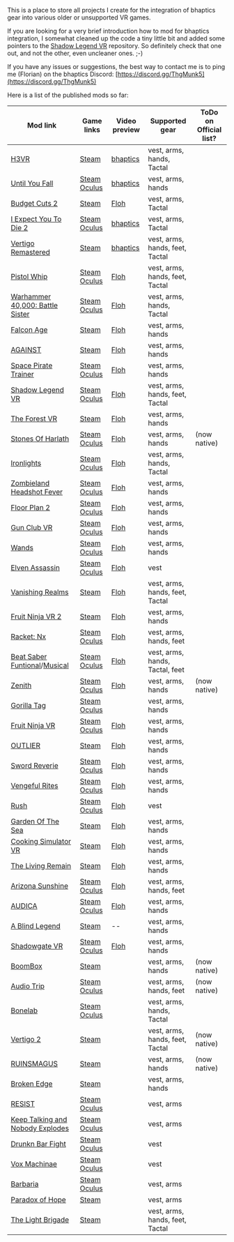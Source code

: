 This is a place to store all projects I create for the integration of bhaptics gear into various older or unsupported VR games.

If you are looking for a very brief introduction how to mod for bhaptics integration, I somewhat cleaned up the code a tiny little bit and added some pointers to the [Shadow Legend VR](https://github.com/floh-bhaptics/ShadowLegend_bhaptics) repository. So definitely check that one out, and not the other, even uncleaner ones. ;-)

If you have any issues or suggestions, the best way to contact me is to ping me (Florian) on the bhaptics Discord: [https://discord.gg/ThgMunk5](https://discord.gg/ThgMunk5)

Here is a list of the published mods so far:

| Mod link | Game links | Video preview | Supported gear | ToDo on Official list? |
| ----------- | ----------- | ----------- | ----------- | ----------- |
| [H3VR](https://h3vr.thunderstore.io/package/bhaptics_modding/H3VR_bhaptics/) | [Steam](https://store.steampowered.com/app/450540/Hot_Dogs_Horseshoes__Hand_Grenades/) | [bhaptics](https://www.youtube.com/watch?v=GIGNdxTLIS8) | vest, arms, hands, Tactal |  |
| [Until You Fall](https://www.nexusmods.com/untilyoufall/mods/1) | [Steam](https://store.steampowered.com/app/858260/Until_You_Fall/) [Oculus](https://www.oculus.com/experiences/rift/3629229127102494) | [bhaptics](https://www.youtube.com/watch?v=WoUzTPNt608) | vest, arms, hands |  |
| [Budget Cuts 2](https://www.nexusmods.com/budgetcuts2missioninsolvency/mods/1) | [Steam](https://store.steampowered.com/app/1092430/Budget_Cuts_2_Mission_Insolvency/) | [Floh](https://www.youtube.com/watch?v=oUevuz3uzw8) | vest, arms, Tactal |  |
| [I Expect You To Die 2](https://www.nexusmods.com/iexpectyoutodie2/mods/2) | [Steam](https://store.steampowered.com/app/1499120/I_Expect_You_To_Die_2/) [Oculus](https://www.oculus.com/experiences/quest/2970998659623177/) | [bhaptics](https://www.youtube.com/watch?v=rsHtgZWHWlI) | vest, arms, Tactal |  |
| [Vertigo Remastered](https://www.nexusmods.com/vertigoremastered/mods/1) | [Steam](https://store.steampowered.com/app/1318090/Vertigo_Remastered/) | [bhaptics](https://www.youtube.com/watch?v=RPFSdMht8Wo) | vest, arms, hands, feet, Tactal |  |
| [Pistol Whip](https://www.nexusmods.com/pistolwhip/mods/1) | [Steam](https://store.steampowered.com/app/1079800/Pistol_Whip/) [Oculus](https://www.oculus.com/experiences/rift/2314034471989368/) | [Floh](https://www.youtube.com/watch?v=1aSlRRlkr1g) | vest, arms, hands, feet, Tactal |  |
| [Warhammer 40,000: Battle Sister](https://www.nexusmods.com/warhammer40000battlesister/mods/1) | [Steam](https://store.steampowered.com/app/1733890/Warhammer_40000_Battle_Sister/) [Oculus](https://www.oculus.com/experiences/rift/2728988973800701/) | [Floh](https://www.youtube.com/watch?v=p7T1vKIz-dY) | vest, arms, hands, Tactal |  |
| [Falcon Age](https://www.nexusmods.com/falconage/mods/1) | [Steam](https://store.steampowered.com/app/1075080/Falcon_Age/) | [Floh](https://www.youtube.com/watch?v=rU06gFTyLns) | vest, arms, hands |  |
| [AGAINST](https://www.nexusmods.com/against/mods/1) | [Steam](https://store.steampowered.com/app/1584840/AGAINST/) | [Floh](https://www.youtube.com/watch?v=lfRbeeK-Fnk) | vest, arms, hands |  |
| [Space Pirate Trainer](https://www.nexusmods.com/spacepiratetrainer/mods/1) | [Steam](https://store.steampowered.com/app/418650/Space_Pirate_Trainer/) [Oculus](https://www.oculus.com/experiences/rift/1195983747083203/) | [Floh](https://www.youtube.com/watch?v=j5QzWcMtRKw) | vest, arms, hands |  |
| [Shadow Legend VR](https://www.nexusmods.com/shadowlegendsvr/mods/1) | [Steam](https://store.steampowered.com/app/987230/Shadow_Legend_VR/) [Oculus](https://www.oculus.com/experiences/rift/2739977019349635/) | [Floh](https://www.youtube.com/watch?v=qMVIjL6HccQ) | vest, arms, hands, feet, Tactal |  |
| [The Forest VR](https://www.nexusmods.com/theforest/mods/7/) | [Steam](https://store.steampowered.com/app/242760/The_Forest/) | [Floh](https://www.youtube.com/watch?v=ZcZUNvCM9cw) | vest, arms, hands |  |
| [Stones Of Harlath](https://www.nexusmods.com/stonesofharlath/mods/1) | [Steam](https://store.steampowered.com/app/304870/Stones_of_Harlath/) [Oculus](https://www.oculus.com/experiences/rift/4854418817962909/) | [Floh](https://www.youtube.com/watch?v=2kjduQT_Tbk) | vest, arms, hands |  (now native) |
| [Ironlights](https://www.nexusmods.com/ironlights/mods/1) | [Steam](https://store.steampowered.com/app/1245950/Ironlights/) [Oculus](https://www.oculus.com/experiences/rift/3959103380773871/) | [Floh](https://www.youtube.com/watch?v=1w32jtGbdKc) | vest, arms, hands, Tactal |  |
| [Zombieland Headshot Fever](https://www.nexusmods.com/zombielandvrheadshotfever/mods/1) | [Steam](https://store.steampowered.com/app/1296970/Zombieland_VR_Headshot_Fever/) [Oculus](https://www.oculus.com/experiences/rift/4005463166137518) | [Floh](https://www.youtube.com/watch?v=8_tnmqsPiMU) | vest, arms, hands |  |
| [Floor Plan 2](https://www.nexusmods.com/floorplan2/mods/1) | [Steam](https://store.steampowered.com/app/1534850/Floor_Plan_2/) [Oculus](https://www.oculus.com/experiences/rift/3447843535341632/) | [Floh](https://www.youtube.com/watch?v=6togjPXMmcY) | vest, arms, hands |  |
| [Gun Club VR](https://www.nexusmods.com/gunclubvr/mods/1) | [Steam](https://store.steampowered.com/app/691320/Gun_Club_VR/) [Oculus](https://www.oculus.com/experiences/rift/1312908222125035/) | [Floh](https://www.youtube.com/watch?v=v-bglB1xNJo) | vest, arms, hands |  |
| [Wands](https://www.nexusmods.com/wands/mods/1) | [Steam](https://store.steampowered.com/app/741400/Wands/) [Oculus](https://www.oculus.com/experiences/rift/1833318536683635/) | [Floh](https://www.youtube.com/watch?v=Y-dU8pkAB2g) | vest, arms, hands |  |
| [Elven Assassin](https://www.nexusmods.com/elvenassassin/mods/1) | [Steam](https://store.steampowered.com/app/503770/Elven_Assassin/) [Oculus](https://www.oculus.com/experiences/rift/1155989791152285/) | [Floh](https://www.youtube.com/watch?v=AYCy2a3sli0) | vest |  |
| [Vanishing Realms](https://www.nexusmods.com/vanishingrealms/mods/1) | [Steam](https://store.steampowered.com/app/322770/Vanishing_Realms/) | [Floh](https://www.youtube.com/watch?v=zLbIooIyyvI) | vest, arms, hands, feet, Tactal |  |
| [Fruit Ninja VR 2](https://www.nexusmods.com/fruitninjavr2/mods/1) | [Steam](https://store.steampowered.com/app/1575520/Fruit_Ninja_VR_2/) | [Floh](https://www.youtube.com/watch?v=nogQd0n3JBU) | vest, arms, hands |  |
| [Racket: Nx](https://www.nexusmods.com/racketnx/mods/1) | [Steam](https://store.steampowered.com/app/428080/Racket_Nx/) [Oculus](https://www.oculus.com/experiences/rift/1563751417029979/) | [Floh](https://www.youtube.com/watch?v=p3eM4Z_Xn44) | vest, arms, hands, feet |  |
| [Beat Saber](https://github.com/Assistant/ModAssistant/releases) <br /> [Funtional](https://www.nexusmods.com/beatsaber/mods/12)/[Musical](https://www.nexusmods.com/beatsaber/mods/13/) | [Steam](https://store.steampowered.com/app/620980/Beat_Saber/) [Oculus](https://www.oculus.com/experiences/rift/1304877726278670/) | [Floh](https://www.youtube.com/watch?v=X15WuW8BiaM) | vest, arms, hands, Tactal, feet |  |
| [Zenith](https://github.com/floh-bhaptics/Zenith_bhaptics) | [Steam](https://store.steampowered.com/app/1403370/Zenith_The_Last_City/) [Oculus](https://www.oculus.com/experiences/rift/3476054399136890/) | [Floh](https://www.youtube.com/watch?v=TBF0PlZaUVw) | vest, arms, hands | (now native) |
| [Gorilla Tag](https://www.nexusmods.com/gorillatag/mods/11) | [Steam](https://store.steampowered.com/app/1533390/Gorilla_Tag/) [Oculus](https://www.oculus.com/experiences/rift/3262063300561328/) | | vest, arms, hands |  |
| [Fruit Ninja VR](https://www.nexusmods.com/fruitninjavr/mods/1) | [Steam](https://store.steampowered.com/app/486780/Fruit_Ninja_VR/) [Oculus](https://www.oculus.com/experiences/rift/1332617726752141/) | [Floh](https://www.youtube.com/watch?v=tMfNG0D0Z04) | vest, arms, hands |  |
| [OUTLIER](https://www.nexusmods.com/outlier/mods/1) | [Steam](https://store.steampowered.com/app/1596690/OUTLIER/) | [Floh](https://www.youtube.com/watch?v=v47M7MI0wZE) | vest, arms, hands |  |
| [Sword Reverie](https://www.nexusmods.com/swordreverie/mods/1) | [Steam](https://store.steampowered.com/app/1377430/Sword_Reverie/) [Oculus](https://www.oculus.com/experiences/rift/2788402601249510/) | [Floh](https://www.youtube.com/watch?v=71JoC6NugFw) | vest, arms, hands |  |
| [Vengeful Rites](https://www.nexusmods.com/vengefulrites/mods/1) | [Steam](https://store.steampowered.com/app/755410/Vengeful_Rites/) [Oculus](https://www.oculus.com/experiences/rift/1608154952629346) | [Floh](https://www.youtube.com/watch?v=hDZGSJgRBSI) | vest, arms, hands |  |
| [Rush](https://www.nexusmods.com/rush/mods/1) | [Steam](https://store.steampowered.com/app/844040/RUSH/) [Oculus](https://www.oculus.com/experiences/rift/1972405206119760/) | [Floh](https://www.youtube.com/watch?v=NNkKas2iXUs) | vest |  |
| [Garden Of The Sea](https://www.nexusmods.com/gardenofthesea/mods/1) | [Steam](https://store.steampowered.com/app/1086850/Garden_of_the_Sea/) | [Floh](https://www.youtube.com/watch?v=diS-2FZ-nXU) | vest, arms, hands |  |
| [Cooking Simulator VR](https://www.nexusmods.com/cookingsimulatorvr/mods/1) | [Steam](https://store.steampowered.com/app/1358140/Cooking_Simulator_VR/) | [Floh](https://www.youtube.com/watch?v=SM7-er_mZHA) | vest, arms, hands |  |
| [The Living Remain](https://www.nexusmods.com/thelivingremain/mods/1) | [Steam](https://store.steampowered.com/app/594220/The_Living_Remain/) | [Floh](https://www.youtube.com/watch?v=DUpjFfI-yVI) | vest, arms, hands |  |
| [Arizona Sunshine](https://www.nexusmods.com/arizonasunshine/mods/1) | [Steam](https://store.steampowered.com/app/342180/Arizona_Sunshine/) [Oculus](https://www.oculus.com/experiences/rift/872183756232656/) | [Floh](https://www.youtube.com/watch?v=UwA6HljX4SE) | vest, arms, hands, feet |  |
| [AUDICA](https://www.nexusmods.com/audica/mods/1) | [Steam](https://store.steampowered.com/app/1020340/AUDICA_Rhythm_Shooter/) [Oculus](https://www.oculus.com/experiences/rift/2172302616173639/) | [Floh](https://www.youtube.com/watch?v=U4xvSUToIlM) | vest, arms, hands |  |
| [A Blind Legend](https://www.nexusmods.com/ablindlegend/mods/1) | [Steam](https://store.steampowered.com/app/437530/A_Blind_Legend/) | -- | vest, arms, hands |  |
| [Shadowgate VR](https://www.nexusmods.com/shadowgatetheminesofmythrok/mods/1) | [Steam](https://store.steampowered.com/app/1822970/) [Oculus](https://www.oculus.com/experiences/rift/4260024320768715/) | [Floh](https://www.youtube.com/watch?v=Kmc3eyxn8A0) | vest, arms, hands |  |
| [BoomBox](https://github.com/floh-bhaptics/BoomBox_bhaptics) | [Steam](https://store.steampowered.com/app/1485120/BoomBox/) | | vest, arms, hands | (now native) |
| [Audio Trip](https://github.com/floh-bhaptics/AudioTrip_bhaptics) | [Steam](https://store.steampowered.com/app/826540/) [Oculus](https://www.oculus.com/experiences/rift/2580325682015862/) | | vest, arms, hands, feet | (now native) |
| [Bonelab](https://github.com/floh-bhaptics/Bonelab_bhaptics) | [Steam](https://store.steampowered.com/app/1592190/) [Oculus](https://www.oculus.com/experiences/rift/5088709007839657) |  | vest, arms, hands, Tactal |  |
| [Vertigo 2](https://www.nexusmods.com/vertigo2/mods/1) | [Steam](https://store.steampowered.com/app/843390/Vertigo_2/) |  | vest, arms, hands, feet, Tactal | (now native) |
| [RUINSMAGUS](https://www.nexusmods.com/ruinsmagus/mods/2) | [Steam](https://store.steampowered.com/app/1701560/RUINSMAGUS/) |  | vest, arms, hands | (now native) |
| [Broken Edge](https://www.nexusmods.com/brokenedge/mods/1) | [Steam](https://store.steampowered.com/app/1947070/Broken_Edge/) | | vest, arms, hands |  |
| [RESIST](https://www.nexusmods.com/resist/mods/1) | [Steam](https://store.steampowered.com/app/1914750/Resist/) [Oculus](https://www.oculus.com/experiences/rift/5060469207355477/) | | vest, arms |  |
| [Keep Talking and Nobody Explodes](https://www.nexusmods.com/keeptalkingandnobodyexplodes/mods/1) | [Steam](https://store.steampowered.com/app/341800/Keep_Talking_and_Nobody_Explodes/) [Oculus](https://www.oculus.com/experiences/rift/818716001584299/) | | vest, arms |  |
| [Drunkn Bar Fight](https://www.nexusmods.com/drunknbarfight/mods/1) | [Steam](https://store.steampowered.com/app/528550/Drunkn_Bar_Fight/) [Oculus](https://www.oculus.com/experiences/rift/1207497572657758/) | | vest |  |
| [Vox Machinae](https://www.nexusmods.com/voxmachinae/mods/1) | [Steam](https://store.steampowered.com/app/334540/Vox_Machinae/) [Oculus](https://www.oculus.com/experiences/rift/957951994279023/) | | vest |  |
| [Barbaria](https://www.nexusmods.com/barbaria/mods/1) | [Steam](https://store.steampowered.com/app/1984610/Barbaria/) [Oculus](https://www.oculus.com/experiences/rift/4002434216527968/) | | vest, arms |  |
| [Paradox of Hope](https://www.nexusmods.com/paradoxofhope/mods/1) | [Steam](https://store.steampowered.com/app/1702840/Paradox_of_Hope_VR/) | | vest, arms |  |
| [The Light Brigade](https://www.nexusmods.com/thelightbrigade/mods/1) | [Steam](https://store.steampowered.com/app/1579880/The_Light_Brigade/) | | vest, arms, hands, feet, Tactal |  |


<!---
floh-bhaptics/floh-bhaptics is a ✨ special ✨ repository because its `README.md` (this file) appears on your GitHub profile.
You can click the Preview link to take a look at your changes.
--->
